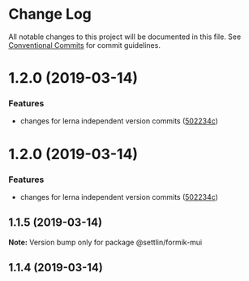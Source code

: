 # Change Log

All notable changes to this project will be documented in this file.
See [Conventional Commits](https://conventionalcommits.org) for commit guidelines.

# 1.2.0 (2019-03-14)


### Features

* changes for lerna independent version commits ([502234c](http://github.com/settlin/node-monorepo/formik-mui/commit/502234c))





# 1.2.0 (2019-03-14)


### Features

* changes for lerna independent version commits ([502234c](http://github.com/settlin/node-monorepo/formik-mui/commit/502234c))





## 1.1.5 (2019-03-14)

**Note:** Version bump only for package @settlin/formik-mui





## 1.1.4 (2019-03-14)
